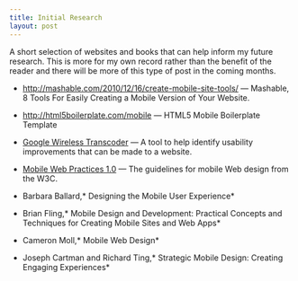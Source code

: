```yaml
---
title: Initial Research
layout: post
---
```

A short selection of websites and books that can help inform my future research. This is more for my own record rather than the benefit of the reader and there will be more of this type of post in the coming months.

*   <http://mashable.com/2010/12/16/create-mobile-site-tools/> — Mashable, 8 Tools For Easily Creating a Mobile Version of Your Website.
*   <http://html5boilerplate.com/mobile> — HTML5 Mobile Boilerplate Template
*   [Google Wireless Transcoder][1] — A tool to help identify usability improvements that can be made to a website.
*   [Mobile Web Practices 1.0][2] — The guidelines for mobile Web design from the W3C.

*   Barbara Ballard,* Designing the Mobile User Experience*
*   Brian Fling,* Mobile Design and Development: Practical Concepts and Techniques for Creating Mobile Sites and Web Apps*
*   Cameron Moll,* Mobile Web Design*
*   Joseph Cartman and Richard Ting,* Strategic Mobile Design: Creating Engaging Experiences*

 [1]: http://www.google.com/gwt/n
 [2]: http://www.w3.org/TR/mobile-bp/
